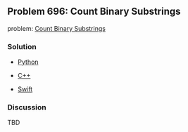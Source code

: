 ## Problem 696: Count Binary Substrings

problem: [Count Binary Substrings](https://leetcode.com/problems/count-binary-substrings/description/)

### Solution

- [Python](../python/problem696.py)

- [C++](../cpp/problem696.cpp)

- [Swift](../swift/problem696.swift)

### Discussion

TBD



